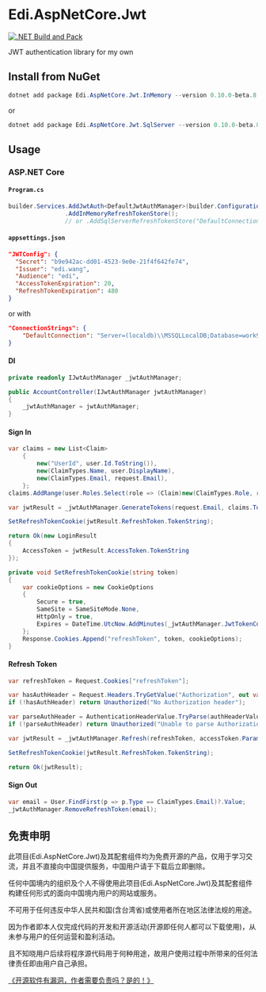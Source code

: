 # Edi.AspNetCore.Jwt

[![.NET Build and Pack](https://github.com/EdiWang/Edi.AspNetCore.Jwt/actions/workflows/dotnet.yml/badge.svg)](https://github.com/EdiWang/Edi.AspNetCore.Jwt/actions/workflows/dotnet.yml)

JWT authentication library for my own

## Install from NuGet

```powershell
dotnet add package Edi.AspNetCore.Jwt.InMemory --version 0.10.0-beta.8
```

or

```powershell
dotnet add package Edi.AspNetCore.Jwt.SqlServer --version 0.10.0-beta.8
```

## Usage

### ASP.NET Core

#### `Program.cs`

```csharp
builder.Services.AddJwtAuth<DefaultJwtAuthManager>(builder.Configuration)
                .AddInMemoryRefreshTokenStore(); 
                // or .AddSqlServerRefreshTokenStore("DefaultConnection");
```

#### `appsettings.json`

```json
"JWTConfig": {
  "Secret": "b9e942ac-dd01-4523-9e0e-21f4f642fe74",
  "Issuer": "edi.wang",
  "Audience": "edi",
  "AccessTokenExpiration": 20,
  "RefreshTokenExpiration": 480
}
```

or with

```json
"ConnectionStrings": {
    "DefaultConnection": "Server=(localdb)\\MSSQLLocalDB;Database=work996;Trusted_Connection=True;"
}
```

#### DI

```csharp
private readonly IJwtAuthManager _jwtAuthManager;

public AccountController(IJwtAuthManager jwtAuthManager)
{
    _jwtAuthManager = jwtAuthManager;
}
```

#### Sign In

```csharp
var claims = new List<Claim>
    {
        new("UserId", user.Id.ToString()),
        new(ClaimTypes.Name, user.DisplayName),
        new(ClaimTypes.Email, request.Email),
    };
claims.AddRange(user.Roles.Select(role => (Claim)new(ClaimTypes.Role, role.ShortCode)));

var jwtResult = _jwtAuthManager.GenerateTokens(request.Email, claims.ToArray(), DateTime.UtcNow);

SetRefreshTokenCookie(jwtResult.RefreshToken.TokenString);

return Ok(new LoginResult
{
    AccessToken = jwtResult.AccessToken.TokenString
});
```

```csharp
private void SetRefreshTokenCookie(string token)
{
    var cookieOptions = new CookieOptions
    {
        Secure = true,
        SameSite = SameSiteMode.None,
        HttpOnly = true,
        Expires = DateTime.UtcNow.AddMinutes(_jwtAuthManager.JwtTokenConfig.RefreshTokenExpiration)
    };
    Response.Cookies.Append("refreshToken", token, cookieOptions);
}
```

#### Refresh Token

```csharp
var refreshToken = Request.Cookies["refreshToken"];

var hasAuthHeader = Request.Headers.TryGetValue("Authorization", out var authHeaderValue);
if (!hasAuthHeader) return Unauthorized("No Authorization header");

var parseAuthHeader = AuthenticationHeaderValue.TryParse(authHeaderValue, out var accessToken);
if (!parseAuthHeader) return Unauthorized("Unable to parse Authorization header");

var jwtResult = _jwtAuthManager.Refresh(refreshToken, accessToken.Parameter, ClaimTypes.Email, DateTime.UtcNow);

SetRefreshTokenCookie(jwtResult.RefreshToken.TokenString);

return Ok(jwtResult);
```

#### Sign Out

```csharp
var email = User.FindFirst(p => p.Type == ClaimTypes.Email)?.Value;
_jwtAuthManager.RemoveRefreshToken(email);
```

## 免责申明

此项目(Edi.AspNetCore.Jwt)及其配套组件均为免费开源的产品，仅用于学习交流，并且不直接向中国提供服务，中国用户请于下载后立即删除。

任何中国境内的组织及个人不得使用此项目(Edi.AspNetCore.Jwt)及其配套组件构建任何形式的面向中国境内用户的网站或服务。

不可用于任何违反中华人民共和国(含台湾省)或使用者所在地区法律法规的用途。

因为作者即本人仅完成代码的开发和开源活动(开源即任何人都可以下载使用)，从未参与用户的任何运营和盈利活动。

且不知晓用户后续将程序源代码用于何种用途，故用户使用过程中所带来的任何法律责任即由用户自己承担。

[《开源软件有漏洞，作者需要负责吗？是的！》](https://go.edi.wang/aka/os251)